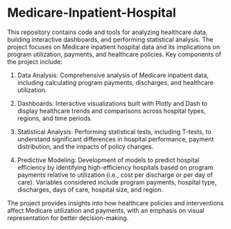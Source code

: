 # Medicare-Inpatient-Hospital
This repository contains code and tools for analyzing healthcare data, building interactive dashboards, and performing statistical analysis. The project focuses on Medicare inpatient hospital data and its implications on program utilization, payments, and healthcare policies. Key components of the project include:

1. Data Analysis: Comprehensive analysis of Medicare inpatient data, including calculating program payments, discharges, and healthcare utilization.

2. Dashboards: Interactive visualizations built with Plotly and Dash to display healthcare trends and comparisons across hospital types, regions, and time periods.

3. Statistical Analysis: Performing statistical tests, including T-tests, to understand significant differences in hospital performance, payment distribution, and the impacts of policy changes.

4. Predictive Modeling: Development of models to predict hospital efficiency by identifying high-efficiency hospitals based on program payments relative to utilization (i.e., cost per discharge or per day of care). Variables considered include program payments, hospital type, discharges, days of care, hospital size, and region.

The project provides insights into how healthcare policies and interventions affect Medicare utilization and payments, with an emphasis on visual representation for better decision-making.
